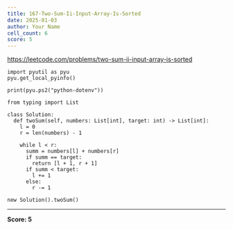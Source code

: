 ```yaml
---
title: 167-Two-Sum-Ii-Input-Array-Is-Sorted
date: 2025-01-03
author: Your Name
cell_count: 6
score: 5
---
```


https://leetcode.com/problems/two-sum-ii-input-array-is-sorted


```
import pyutil as pyu
pyu.get_local_pyinfo()
```


```
print(pyu.ps2("python-dotenv"))
```


```
from typing import List
```


```
class Solution:
  def twoSum(self, numbers: List[int], target: int) -> List[int]:
    l = 0
    r = len(numbers) - 1

    while l < r:
      summ = numbers[l] + numbers[r]
      if summ == target:
        return [l + 1, r + 1]
      if summ < target:
        l += 1
      else:
        r -= 1
```


```
new Solution().twoSum()
```


---
**Score: 5**